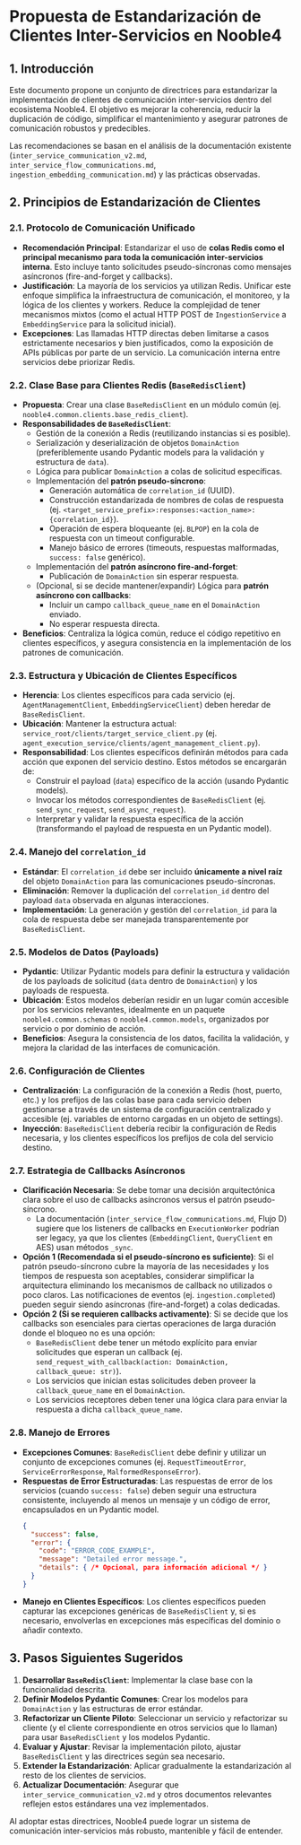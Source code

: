 # Propuesta de Estandarización de Clientes Inter-Servicios en Nooble4

## 1. Introducción

Este documento propone un conjunto de directrices para estandarizar la implementación de clientes de comunicación inter-servicios dentro del ecosistema Nooble4. El objetivo es mejorar la coherencia, reducir la duplicación de código, simplificar el mantenimiento y asegurar patrones de comunicación robustos y predecibles.

Las recomendaciones se basan en el análisis de la documentación existente (`inter_service_communication_v2.md`, `inter_service_flow_communications.md`, `ingestion_embedding_communication.md`) y las prácticas observadas.

## 2. Principios de Estandarización de Clientes

### 2.1. Protocolo de Comunicación Unificado

*   **Recomendación Principal**: Estandarizar el uso de **colas Redis como el principal mecanismo para toda la comunicación inter-servicios interna**. Esto incluye tanto solicitudes pseudo-síncronas como mensajes asíncronos (fire-and-forget y callbacks).
*   **Justificación**: La mayoría de los servicios ya utilizan Redis. Unificar este enfoque simplifica la infraestructura de comunicación, el monitoreo, y la lógica de los clientes y workers. Reduce la complejidad de tener mecanismos mixtos (como el actual HTTP POST de `IngestionService` a `EmbeddingService` para la solicitud inicial).
*   **Excepciones**: Las llamadas HTTP directas deben limitarse a casos estrictamente necesarios y bien justificados, como la exposición de APIs públicas por parte de un servicio. La comunicación interna entre servicios debe priorizar Redis.

### 2.2. Clase Base para Clientes Redis (`BaseRedisClient`)

*   **Propuesta**: Crear una clase `BaseRedisClient` en un módulo común (ej. `nooble4.common.clients.base_redis_client`).
*   **Responsabilidades de `BaseRedisClient`**:
    *   Gestión de la conexión a Redis (reutilizando instancias si es posible).
    *   Serialización y deserialización de objetos `DomainAction` (preferiblemente usando Pydantic models para la validación y estructura de `data`).
    *   Lógica para publicar `DomainAction` a colas de solicitud específicas.
    *   Implementación del **patrón pseudo-síncrono**:
        *   Generación automática de `correlation_id` (UUID).
        *   Construcción estandarizada de nombres de colas de respuesta (ej. `<target_service_prefix>:responses:<action_name>:{correlation_id}`).
        *   Operación de espera bloqueante (ej. `BLPOP`) en la cola de respuesta con un timeout configurable.
        *   Manejo básico de errores (timeouts, respuestas malformadas, `success: false` genérico).
    *   Implementación del **patrón asíncrono fire-and-forget**:
        *   Publicación de `DomainAction` sin esperar respuesta.
    *   (Opcional, si se decide mantener/expandir) Lógica para **patrón asíncrono con callbacks**: 
        *   Incluir un campo `callback_queue_name` en el `DomainAction` enviado.
        *   No esperar respuesta directa.
*   **Beneficios**: Centraliza la lógica común, reduce el código repetitivo en clientes específicos, y asegura consistencia en la implementación de los patrones de comunicación.

### 2.3. Estructura y Ubicación de Clientes Específicos

*   **Herencia**: Los clientes específicos para cada servicio (ej. `AgentManagementClient`, `EmbeddingServiceClient`) deben heredar de `BaseRedisClient`.
*   **Ubicación**: Mantener la estructura actual: `service_root/clients/target_service_client.py` (ej. `agent_execution_service/clients/agent_management_client.py`).
*   **Responsabilidad**: Los clientes específicos definirán métodos para cada acción que exponen del servicio destino. Estos métodos se encargarán de:
    *   Construir el payload (`data`) específico de la acción (usando Pydantic models).
    *   Invocar los métodos correspondientes de `BaseRedisClient` (ej. `send_sync_request`, `send_async_request`).
    *   Interpretar y validar la respuesta específica de la acción (transformando el payload de respuesta en un Pydantic model).

### 2.4. Manejo del `correlation_id`

*   **Estándar**: El `correlation_id` debe ser incluido **únicamente a nivel raíz** del objeto `DomainAction` para las comunicaciones pseudo-síncronas.
*   **Eliminación**: Remover la duplicación del `correlation_id` dentro del payload `data` observada en algunas interacciones.
*   **Implementación**: La generación y gestión del `correlation_id` para la cola de respuesta debe ser manejada transparentemente por `BaseRedisClient`.

### 2.5. Modelos de Datos (Payloads)

*   **Pydantic**: Utilizar Pydantic models para definir la estructura y validación de los payloads de solicitud (`data` dentro de `DomainAction`) y los payloads de respuesta.
*   **Ubicación**: Estos modelos deberían residir en un lugar común accesible por los servicios relevantes, idealmente en un paquete `nooble4.common.schemas` o `nooble4.common.models`, organizados por servicio o por dominio de acción.
*   **Beneficios**: Asegura la consistencia de los datos, facilita la validación, y mejora la claridad de las interfaces de comunicación.

### 2.6. Configuración de Clientes

*   **Centralización**: La configuración de la conexión a Redis (host, puerto, etc.) y los prefijos de las colas base para cada servicio deben gestionarse a través de un sistema de configuración centralizado y accesible (ej. variables de entorno cargadas en un objeto de settings).
*   **Inyección**: `BaseRedisClient` debería recibir la configuración de Redis necesaria, y los clientes específicos los prefijos de cola del servicio destino.

### 2.7. Estrategia de Callbacks Asíncronos

*   **Clarificación Necesaria**: Se debe tomar una decisión arquitectónica clara sobre el uso de callbacks asíncronos versus el patrón pseudo-síncrono.
    *   La documentación (`inter_service_flow_communications.md`, Flujo D) sugiere que los listeners de callbacks en `ExecutionWorker` podrían ser legacy, ya que los clientes (`EmbeddingClient`, `QueryClient` en AES) usan métodos `_sync`.
*   **Opción 1 (Recomendada si el pseudo-síncrono es suficiente)**: Si el patrón pseudo-síncrono cubre la mayoría de las necesidades y los tiempos de respuesta son aceptables, considerar simplificar la arquitectura eliminando los mecanismos de callback no utilizados o poco claros. Las notificaciones de eventos (ej. `ingestion.completed`) pueden seguir siendo asíncronas (fire-and-forget) a colas dedicadas.
*   **Opción 2 (Si se requieren callbacks activamente)**: Si se decide que los callbacks son esenciales para ciertas operaciones de larga duración donde el bloqueo no es una opción:
    *   `BaseRedisClient` debe tener un método explícito para enviar solicitudes que esperan un callback (ej. `send_request_with_callback(action: DomainAction, callback_queue: str)`).
    *   Los servicios que inician estas solicitudes deben proveer la `callback_queue_name` en el `DomainAction`.
    *   Los servicios receptores deben tener una lógica clara para enviar la respuesta a dicha `callback_queue_name`.

### 2.8. Manejo de Errores

*   **Excepciones Comunes**: `BaseRedisClient` debe definir y utilizar un conjunto de excepciones comunes (ej. `RequestTimeoutError`, `ServiceErrorResponse`, `MalformedResponseError`).
*   **Respuestas de Error Estructuradas**: Las respuestas de error de los servicios (cuando `success: false`) deben seguir una estructura consistente, incluyendo al menos un mensaje y un código de error, encapsulados en un Pydantic model.
    ```json
    {
      "success": false,
      "error": {
        "code": "ERROR_CODE_EXAMPLE",
        "message": "Detailed error message.",
        "details": { /* Opcional, para información adicional */ }
      }
    }
    ```
*   **Manejo en Clientes Específicos**: Los clientes específicos pueden capturar las excepciones genéricas de `BaseRedisClient` y, si es necesario, envolverlas en excepciones más específicas del dominio o añadir contexto.

## 3. Pasos Siguientes Sugeridos

1.  **Desarrollar `BaseRedisClient`**: Implementar la clase base con la funcionalidad descrita.
2.  **Definir Modelos Pydantic Comunes**: Crear los modelos para `DomainAction` y las estructuras de error estándar.
3.  **Refactorizar un Cliente Piloto**: Seleccionar un servicio y refactorizar su cliente (y el cliente correspondiente en otros servicios que lo llaman) para usar `BaseRedisClient` y los modelos Pydantic.
4.  **Evaluar y Ajustar**: Revisar la implementación piloto, ajustar `BaseRedisClient` y las directrices según sea necesario.
5.  **Extender la Estandarización**: Aplicar gradualmente la estandarización al resto de los clientes de servicios.
6.  **Actualizar Documentación**: Asegurar que `inter_service_communication_v2.md` y otros documentos relevantes reflejen estos estándares una vez implementados.

Al adoptar estas directrices, Nooble4 puede lograr un sistema de comunicación inter-servicios más robusto, mantenible y fácil de entender.
